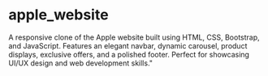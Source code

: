 # apple_website
A responsive clone of the Apple website built using HTML, CSS, Bootstrap, and JavaScript. Features an elegant navbar, dynamic carousel, product displays, exclusive offers, and a polished footer. Perfect for showcasing UI/UX design and web development skills."
